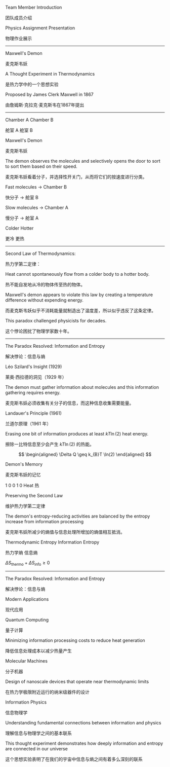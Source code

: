 Team Member Introduction

团队成员介绍

Physics Assignment Presentation

物理作业展示

---

Maxwell's Demon

麦克斯韦妖

A Thought Experiment in Thermodynamics

是热力学中的一个思想实验

Proposed by James Clerk Maxwell in 1867

由詹姆斯·克拉克·麦克斯韦在1867年提出

---

Chamber A       Chamber B

舱室 A       舱室 B

Maxwell's Demon

麦克斯韦妖

The demon observes the molecules and selectively opens the door to sort to sort them based on their speed.

麦克斯韦妖看着分子，并选择性开关门，从而将它们的按速度进行分类。

Fast molecules $\to$ Chamber B

快分子 $\to$ 舱室 B

Slow molecules $\to$ Chamber A

慢分子 $\to$ 舱室 A

Colder Hotter

更冷 更热

---

Second Law of Thermodynamics:

热力学第二定律：

Heat cannot spontaneously flow from a colder body to a hotter body.

热不能自发地从冷的物体传至热的物体。

Maxwell's demon appears to violate this law by creating a temperature difference without expending energy.

而麦克斯韦妖似乎不消耗能量就制造出了温度差，所以似乎违反了这条定律。

This paradox challenged physicists for decades.

这个悖论困扰了物理学家数十年。

---

The Paradox Resolved: Information and Entropy

解决悖论：信息与熵

Léo Szilard's Insight (1929)

莱奥·西拉德的洞见（1929 年）

The demon must gather information about molecules and this information gathering requires energy.

麦克斯韦妖必须收集有关分子的信息，而这种信息收集需要能量。

Landauer's Principle (1961)

兰道尔原理（1961 年）

Erasing one bit of information produces at least $kT\ln (2)$ heat energy.

擦除一比特信息至少会产生 $kT\ln (2)$ 的热能。

$$
\begin{aligned}
\Delta Q \geq k_{B}T \ln(2)
\end{aligned}
$$

Demon's Memory

麦克斯韦妖的记忆

1 0 0 1 0 Heat 热

Preserving the Second Law

维护热力学第二定律

The demon's entropy-reducing activities are balanced by the entropy increase from information processing 

麦克斯韦妖所减少的熵值与信息处理所增加的熵值相互抵消。

Thermodynamic Entropy      Information Entropy

热力学熵  信息熵

$\Delta S_{\text{thermo}}+\Delta S_{\text{info}}\geq 0$

---

The Paradox Resolved: Information and Entropy

解决悖论：信息与熵

Modern Applications

现代应用

Quantum Computing

量子计算

Minimizing information processing costs to reduce heat generation

降低信息处理成本以减少热量产生

Molecular Machines

分子机器

Design of nanoscale devices that operate near thermodynamic limits

在热力学极限附近运行的纳米级器件的设计

Information Physics

信息物理学

Understanding fundamental connections between information and physics

理解信息与物理学之间的基本联系

This thought experiment demonstrates how deeply information and entropy are connected in our universe

这个思想实验表明了在我们的宇宙中信息与熵之间有着多么深刻的联系